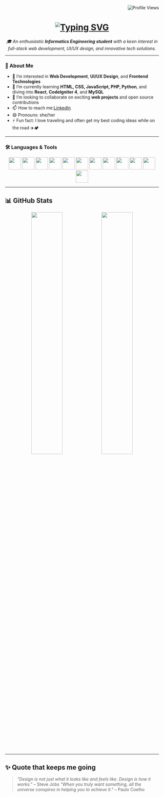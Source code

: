 <div id="badges" align="right">
  <img src="https://komarev.com/ghpvc/?username=diniramadani&style=flat-square&color=blue" alt="Profile Views"/>
</div>

<h1 align="center">
  <a href="https://git.io/typing-svg">
    <img src="https://readme-typing-svg.herokuapp.com?lines=Hi,+there!+👋;I'm+Dini+Ramadani;Nice+to+meet+you!&center=true&size=30" alt="Typing SVG" />
  </a>
</h1>

<p align="center">
  <em>🎓 An enthusiastic<strong> Informatics Engineering student</strong> with a keen interest in full-stack web development, UI/UX design, and innovative tech solutions.</em>
</p>

---

### 🚀 About Me

- 👀 I’m interested in **Web Development**, **UI/UX Design**, and **Frontend Technologies**  
- 🌱 I’m currently learning **HTML, CSS, JavaScript, PHP, Python**, and diving into **React**, **CodeIgniter 4**, and **MySQL**  
- 💞️ I’m looking to collaborate on exciting **web projects** and open source contributions  
- 📫 How to reach me:[LinkedIn](https://www.linkedin.com/in/dini-ramadani-915883231) 
- 😄 Pronouns: she/her  
- ⚡ Fun fact: I love traveling and often get my best coding ideas while on the road ✈️🏕️

---

### 🛠️ Languages & Tools

<p align="center">
  <!-- Web Dev -->
  <img src="https://cdn.jsdelivr.net/gh/devicons/devicon/icons/html5/html5-original.svg" width="40" height="40"/>
  <img src="https://cdn.jsdelivr.net/gh/devicons/devicon/icons/css3/css3-original.svg" width="40" height="40"/>
  <img src="https://cdn.jsdelivr.net/gh/devicons/devicon/icons/javascript/javascript-original.svg" width="40" height="40"/>
  <img src="https://cdn.jsdelivr.net/gh/devicons/devicon/icons/php/php-original.svg" width="40" height="40"/>
  <img src="https://cdn.jsdelivr.net/gh/devicons/devicon/icons/python/python-original.svg" width="40" height="40"/>

  <!-- Frameworks -->
  <img src="https://cdn.jsdelivr.net/gh/devicons/devicon/icons/react/react-original.svg" width="40" height="40"/>
  <img src="https://cdn.jsdelivr.net/gh/devicons/devicon/icons/codeigniter/codeigniter-plain.svg" width="40" height="40"/>

  <!-- Database -->
  <img src="https://cdn.jsdelivr.net/gh/devicons/devicon/icons/mysql/mysql-original.svg" width="40" height="40"/>

  <!-- Tools -->
  <img src="https://cdn.jsdelivr.net/gh/devicons/devicon/icons/vscode/vscode-original.svg" width="40" height="40"/>
  <img src="https://cdn.jsdelivr.net/gh/devicons/devicon/icons/androidstudio/androidstudio-original.svg" width="40" height="40"/>
  <img src="https://cdn.jsdelivr.net/gh/devicons/devicon/icons/figma/figma-original.svg" width="40" height="40"/>
  <img src="https://cdn.jsdelivr.net/gh/devicons/devicon/icons/jira/jira-original.svg" width="40" height="40"/>
</p>

---

## 📊 GitHub Stats

<p align="center">
  <img src="https://github-readme-stats.vercel.app/api?username=diniramadani&show_icons=true&theme=dark" width="45%"/>
  <img src="https://github-readme-stats.vercel.app/api/top-langs/?username=diniramadani&layout=compact&theme=dark" width="45%"/>
</p>

---

## ✨ Quote that keeps me going

> *"Design is not just what it looks like and feels like. Design is how it works."* – Steve Jobs
> *"When you truly want something, all the universe conspires in helping you to achieve it."* – Paulo Coelho


<!---
diniramadani/diniramadani is a ✨ special ✨ repository because its `README.md` (this file) appears on your GitHub profile.
You can click the Preview link to take a look at your changes.
--->

